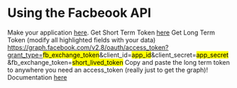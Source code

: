 # Using the Facbeook API

Make your application [here](https://developers.facebook.com).
Get Short Term Token [here](https://developers.facebook.com/tools/explorer)
Get Long Term Token (modify all highlighted fields with your data) https://graph.facebook.com/v2.8/oauth/access_token?grant_type=<mark>fb_exchange_token</mark>&client_id=<mark>app_id</mark>&client_secret=<mark>app_secret</mark>&fb_exchange_token=<mark>short_lived_token</mark>
Copy and paste the long term token to anywhere you need an access_token (really just to get the graph)!
Documentation [here](http://facebook-sdk.readthedocs.io/en/latest/api.html)